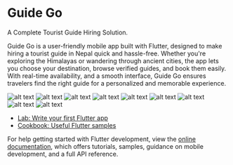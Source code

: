 # Guide Go
A Complete Tourist Guide Hiring Solution.

Guide Go is a user-friendly mobile app built with Flutter, designed to make hiring a tourist guide in Nepal quick and hassle-free. Whether you're exploring the Himalayas or wandering through ancient cities, the app lets you choose your destination, browse verified guides, and book them easily. With real-time availability, and a smooth interface, Guide Go ensures travelers find the right guide for a personalized and memorable experience.


![alt text](Screenshot_1741239793.png)
![alt text](Screenshot_1741239797.png)
![alt text](Screenshot_1741239800.png)
![alt text](Screenshot_1741239918.png)
![alt text](Screenshot_1741239922.png)
![alt text](Screenshot_1741239925.png)
![alt text](Screenshot_1741240373.png)
![alt text](Screenshot_1741240502.png)
![alt text](Screenshot_1741241313.png)






- [Lab: Write your first Flutter app](https://docs.flutter.dev/get-started/codelab)
- [Cookbook: Useful Flutter samples](https://docs.flutter.dev/cookbook)

For help getting started with Flutter development, view the
[online documentation](https://docs.flutter.dev/), which offers tutorials,
samples, guidance on mobile development, and a full API reference.
